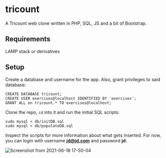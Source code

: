 # tricount
A Tricount web clone written in PHP, SQL, JS and a bit of Bootstrap.

## Requirements
LAMP stack or derivatives

## Setup
Create a database and username for the app. Also, grant privileges to said database:
```
CREATE DATABASE tricount;
CREATE USER exercises@localhost IDENTIFIED BY 'exercises';
GRANT ALL on tricount.* TO exercises@localhost;
```

Clone the repo, `cd` into it and run the initial SQL scripts:

```
sudo mysql < db/initDB.sql
sudo mysql < db/populateDB.sql
```

Inspect the scripts for more information about what gets inserted. For now, you can login with username **jd@jd.com** and password **jd**:

![Screenshot from 2021-06-18 17-50-04](https://user-images.githubusercontent.com/31513406/122587026-e1d72f80-d04c-11eb-9801-99fc36aecf90.png)
